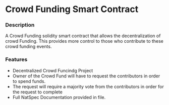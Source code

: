 # Crowd Funding Smart Contract

### Description
A Crowd Funding solidity smart contract that allows the decentralization of crowd Funding. This provides more control to those who contribute to these crowd funding events.

### Features 
- Decentralized Crowd Funcindg Project
- Owner of the Crowd Fund will have to request the contributors in order to spend funds.
- The request will require a majority vote from the contributors in order for the request to complete
- Full NatSpec Documentation provided in file.
